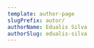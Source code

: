 ```yaml
---
template: author-page
slugPrefix: autor/
authorName: Edualis Silva
authorSlug: edualis-silva
---
```

